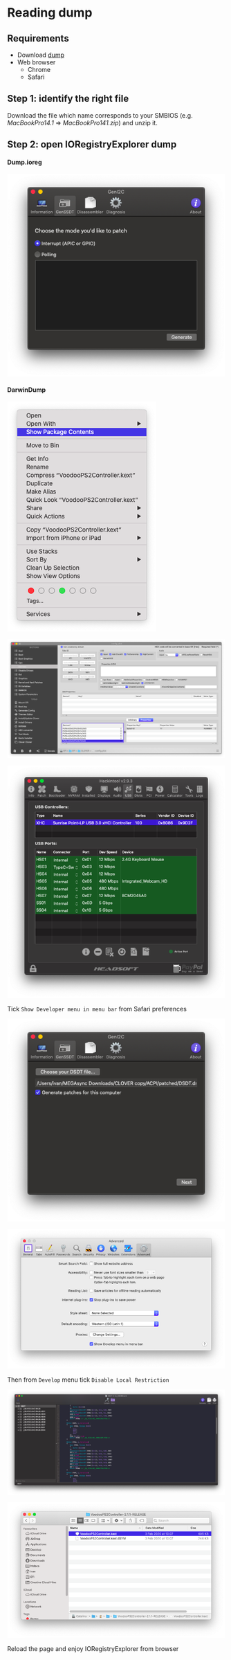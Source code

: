 # Reading dump

## Requirements

* Download [dump](https://github.com/dreamwhite/mammamia-marcello-vanilla-guides/tree/master/acpi/original-acpi-and-ioregistryexplorer-from-macs)
* Web browser
  * Chrome
  * Safari

## Step 1: identify the right file

Download the file which name corresponds to your SMBIOS \(e.g. _MacBookPro14.1_ =&gt; _MacBookPro141.zip_\) and unzip it.

## Step 2: open IORegistryExplorer dump

#### Dump.ioreg

![iMac Pro IORegistryExplorer dump](../../.gitbook/assets/image%20%2864%29.png)

#### DarwinDump 

![Open IORegFileViewer.html using Safari](../../.gitbook/assets/image%20%2877%29.png)

![](../../.gitbook/assets/image%20%2839%29.png)

![](../../.gitbook/assets/image%20%2845%29.png)

Tick `Show Developer menu in menu bar` from Safari preferences

![](../../.gitbook/assets/image%20%2842%29.png)

![](../../.gitbook/assets/image%20%284%29.png)

Then from `Develop` menu tick `Disable Local Restriction`

![](../../.gitbook/assets/image%20%28104%29.png)

![](../../.gitbook/assets/image%20%28101%29.png)

Reload the page and enjoy IORegistryExplorer from browser

## 


